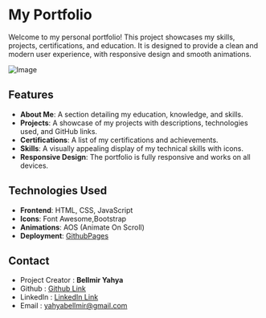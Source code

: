 # My Portfolio

Welcome to my personal portfolio! This project showcases my skills, projects, certifications, and education. It is designed to provide a clean and modern user experience, with responsive design and smooth animations. 

![Image](https://github.com/user-attachments/assets/8dc3665c-681c-4875-9c69-80967801ad52)

## Features

- **About Me**: A section detailing my education, knowledge, and skills.
- **Projects**: A showcase of my projects with descriptions, technologies used, and GitHub links. 
- **Certifications**: A list of my certifications and achievements.
- **Skills**: A visually appealing display of my technical skills with icons.
- **Responsive Design**: The portfolio is fully responsive and works on all devices.

## Technologies Used

- **Frontend**: HTML, CSS, JavaScript
- **Icons**: Font Awesome,Bootstrap
- **Animations**: AOS (Animate On Scroll)
- **Deployment**: [GithubPages](https://yasouimo.github.io/Portfolio/)

## Contact

- Project Creator : **Bellmir Yahya**
- Github : [Github Link](https://github.com/Yasouimo)
- LinkedIn : [LinkedIn Link](https://www.linkedin.com/in/yahya-bellmir-a54176284/)
- Email : yahyabellmir@gmail.com

